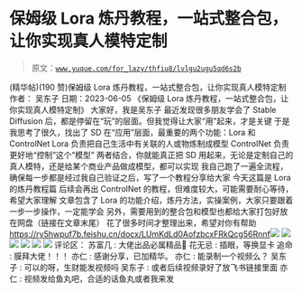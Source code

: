 # 保姆级 Lora 炼丹教程，一站式整合包，让你实现真人模特定制

> 原文：[`www.yuque.com/for_lazy/thfiu8/lvlgu2ugu5qd6s2b`](https://www.yuque.com/for_lazy/thfiu8/lvlgu2ugu5qd6s2b)

<ne-h2 id="7943aec9" data-lake-id="7943aec9"><ne-heading-ext><ne-heading-anchor></ne-heading-anchor><ne-heading-fold></ne-heading-fold></ne-heading-ext><ne-heading-content><ne-text id="ue3112ebc">(精华帖)(190 赞)保姆级 Lora 炼丹教程，一站式整合包，让你实现真人模特定制</ne-text></ne-heading-content></ne-h2> <ne-p id="u467ceca9" data-lake-id="u467ceca9"><ne-text id="u9603712c">作者： 吴东子</ne-text></ne-p> <ne-p id="ue513fa0a" data-lake-id="ue513fa0a"><ne-text id="u6610fe5d">日期：2023-06-05</ne-text></ne-p> <ne-p id="u51181388" data-lake-id="u51181388"><ne-text id="u42634637">《保姆级 Lora 炼丹教程，一站式整合包，让你实现真人模特定制》</ne-text></ne-p> <ne-p id="u4f7a0316" data-lake-id="u4f7a0316"><ne-text id="ubf394e44">大家好，我是吴东子</ne-text></ne-p> <ne-p id="u200fcbc8" data-lake-id="u200fcbc8"><ne-text id="ub6fce6af">最近发现很多朋友学会了 Stable Diffusion 后，都是停留在“玩”的层面。但我觉得让大家“用”起来，才是关键</ne-text></ne-p> <ne-p id="ub67f6a05" data-lake-id="ub67f6a05"><ne-text id="u622d4fe1">于是我思考了很久，找出了 SD 在“应用”层面，最重要的两个功能：Lora 和 ControlNet</ne-text></ne-p> <ne-p id="u3efc41a8" data-lake-id="u3efc41a8"><ne-text id="u176156bd">Lora 负责把自己生活中有关联的人或物炼制成模型</ne-text> <ne-text id="u0740cc9e">ControlNet 负责更好地“控制”这个“模型”</ne-text></ne-p> <ne-p id="ufb434593" data-lake-id="ufb434593"><ne-text id="uc83350e2">两者结合，你就能真正把 SD 用起来，无论是定制自己的真人模特，还是给某个商业产品做成模型，都可以实现</ne-text></ne-p> <ne-p id="ue0501ddb" data-lake-id="ue0501ddb"><ne-text id="u3e5e98e9">我自己跑了一遍全流程，确保每一步都是经过我自己验证之后，写了一个教程分享给大家</ne-text></ne-p> <ne-p id="u0ae63864" data-lake-id="u0ae63864"><ne-text id="u56b9b849">今天这篇是 Lora 的炼丹教程篇</ne-text> <ne-text id="ubf305ee7">后续会再出 ControlNet 的教程，但难度较大，可能需要耐心等待，希望大家理解</ne-text></ne-p> <ne-p id="ua7e66c8f" data-lake-id="ua7e66c8f"><ne-text id="udab353cb">文章包含了 Lora 的功能介绍，炼丹方法，实操案例，大家只要跟着一步一步操作，一定能学会</ne-text></ne-p> <ne-p id="u7f02fdde" data-lake-id="u7f02fdde"><ne-text id="u36d8eb65">另外，需要用到的整合包和模型也都给大家打包好放在网盘（链接在文章末尾）</ne-text></ne-p> <ne-p id="ub8d17992" data-lake-id="ub8d17992"><ne-text id="u641c167d">花了很多时间才整理出来，希望对你有帮助</ne-text> [<ne-text id="ua142b649">https://ry5hwpuf7b.feishu.cn/docx/LUmKdLd0AofzbcxFRkQcg56Rnnf</ne-text>](https://ry5hwpuf7b.feishu.cn/docx/LUmKdLd0AofzbcxFRkQcg56Rnnf)<ne-card data-card-name="image" data-card-type="inline" id="ijjxh" data-event-boundary="card">![](img/f00b13168ae45f600b776b4f9ea41601.png)</ne-card></ne-p> <ne-p id="u410be363" data-lake-id="u410be363"><ne-card data-card-name="image" data-card-type="inline" id="IHY4M" data-event-boundary="card">![](img/7f8730a30a0dc15177def641d3fd4c44.png)</ne-card></ne-p> <ne-p id="u0112a578" data-lake-id="u0112a578"><ne-card data-card-name="image" data-card-type="inline" id="ok462" data-event-boundary="card">![](img/54cf8920d1c480f8a8833d7a9bfce8f2.png)</ne-card></ne-p> <ne-p id="ube6fe330" data-lake-id="ube6fe330"><ne-card data-card-name="image" data-card-type="inline" id="qdJV3" data-event-boundary="card">![](img/0e00b244e477e242812b927c502eaa7c.png)</ne-card></ne-p> <ne-p id="uae36ac7d" data-lake-id="uae36ac7d"><ne-card data-card-name="image" data-card-type="inline" id="XJjER" data-event-boundary="card">![](img/6b64c02c7ad801d9d9975495b5b19e85.png)</ne-card></ne-p> <ne-p id="ua637125c" data-lake-id="ua637125c"><ne-card data-card-name="image" data-card-type="inline" id="IOQ3q" data-event-boundary="card">![](img/6f9076b07e71bebb76597daeca3eef36.png)</ne-card></ne-p> <ne-hole id="uf86f57d6" data-lake-id="uf86f57d6"><ne-card data-card-name="hr" data-card-type="block" id="IRMbB" data-event-boundary="card"><ne-p id="u02a5f5f1" data-lake-id="u02a5f5f1"><ne-text id="ud233e63f">评论区：</ne-text></ne-p> <ne-p id="u623af370" data-lake-id="u623af370"><ne-text id="ud842abf1">苏富几 : 大佬出品必属精品🫡</ne-text> <ne-text id="u60c28b21">花无忌 : 插眼，等换显卡</ne-text> <ne-text id="u75db9035">追命 : 膜拜大佬！！！</ne-text> <ne-text id="uddcbb0ad">亦仁 : 感谢分享，已加精华。</ne-text> <ne-text id="u765ce23c">亦仁 : 能录制一个视频么？</ne-text> <ne-text id="u28056b35">吴东子 : 可以的呀，生财能发视频吗</ne-text> <ne-text id="ufd8eafef">吴东子 : 或者后续视频录好了放飞书链接里面</ne-text> <ne-text id="u1625bddb">亦仁 : 视频发给鱼丸吧，合适的话鱼丸或者我来发</ne-text></ne-p></ne-card></ne-hole>